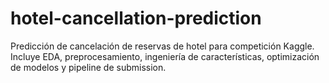 # hotel-cancellation-prediction
Predicción de cancelación de reservas de hotel para competición Kaggle. Incluye EDA, preprocesamiento, ingeniería de características, optimización de modelos y pipeline de submission.
